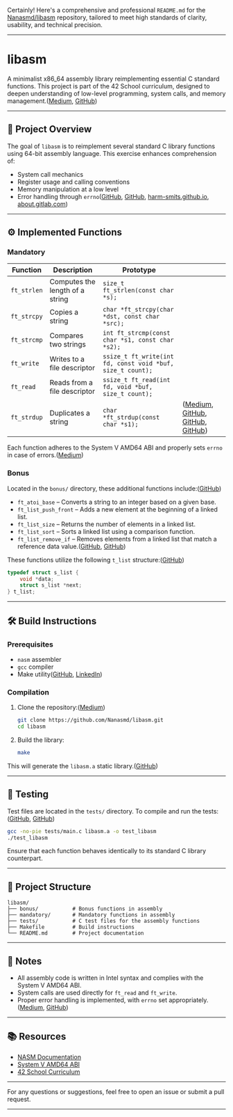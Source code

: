 Certainly! Here's a comprehensive and professional `README.md` for the [Nanasmd/libasm](https://github.com/Nanasmd/libasm) repository, tailored to meet high standards of clarity, usability, and technical precision.

---

# libasm

A minimalist x86\_64 assembly library reimplementing essential C standard functions. This project is part of the 42 School curriculum, designed to deepen understanding of low-level programming, system calls, and memory management.([Medium][1], [GitHub][2])

---

## 🧠 Project Overview

The goal of `libasm` is to reimplement several standard C library functions using 64-bit assembly language. This exercise enhances comprehension of:

* System call mechanics
* Register usage and calling conventions
* Memory manipulation at a low level
* Error handling through `errno`([GitHub][2], [GitHub][3], [harm-smits.github.io][4], [about.gitlab.com][5])

---

## ⚙️ Implemented Functions

### Mandatory

| Function    | Description                     | Prototype                                                  |                                                      |
| ----------- | ------------------------------- | ---------------------------------------------------------- | ---------------------------------------------------- |
| `ft_strlen` | Computes the length of a string | `size_t ft_strlen(const char *s);`                         |                                                      |
| `ft_strcpy` | Copies a string                 | `char *ft_strcpy(char *dst, const char *src);`             |                                                      |
| `ft_strcmp` | Compares two strings            | `int ft_strcmp(const char *s1, const char *s2);`           |                                                      |
| `ft_write`  | Writes to a file descriptor     | `ssize_t ft_write(int fd, const void *buf, size_t count);` |                                                      |
| `ft_read`   | Reads from a file descriptor    | `ssize_t ft_read(int fd, void *buf, size_t count);`        |                                                      |
| `ft_strdup` | Duplicates a string             | `char *ft_strdup(const char *s1);`                         | ([Medium][1], [GitHub][6], [GitHub][7], [GitHub][3]) |

Each function adheres to the System V AMD64 ABI and properly sets `errno` in case of errors.([Medium][1])

### Bonus

Located in the `bonus/` directory, these additional functions include:([GitHub][6])

* `ft_atoi_base` – Converts a string to an integer based on a given base.
* `ft_list_push_front` – Adds a new element at the beginning of a linked list.
* `ft_list_size` – Returns the number of elements in a linked list.
* `ft_list_sort` – Sorts a linked list using a comparison function.
* `ft_list_remove_if` – Removes elements from a linked list that match a reference data value.([GitHub][7], [GitHub][3])

These functions utilize the following `t_list` structure:([GitHub][3])

```c
typedef struct s_list {
    void *data;
    struct s_list *next;
} t_list;
```



---

## 🛠️ Build Instructions

### Prerequisites

* `nasm` assembler
* `gcc` compiler
* Make utility([GitHub][3], [LinkedIn][8])

### Compilation

1. Clone the repository:([Medium][9])

   ```bash
   git clone https://github.com/Nanasmd/libasm.git
   cd libasm
   ```



2. Build the library:

   ```bash
   make
   ```



This will generate the `libasm.a` static library.([GitHub][7])

---

## 🧪 Testing

Test files are located in the `tests/` directory. To compile and run the tests:([GitHub][3], [GitHub][10])

```bash
gcc -no-pie tests/main.c libasm.a -o test_libasm
./test_libasm
```



Ensure that each function behaves identically to its standard C library counterpart.

---

## 📁 Project Structure

```plaintext
libasm/
├── bonus/           # Bonus functions in assembly
├── mandatory/       # Mandatory functions in assembly
├── tests/           # C test files for the assembly functions
├── Makefile         # Build instructions
└── README.md        # Project documentation
```



---

## 🧩 Notes

* All assembly code is written in Intel syntax and complies with the System V AMD64 ABI.
* System calls are used directly for `ft_read` and `ft_write`.
* Proper error handling is implemented, with `errno` set appropriately.([Medium][1], [GitHub][10])

---

## 📚 Resources

* [NASM Documentation](https://www.nasm.us/doc/)
* [System V AMD64 ABI](https://www.uclibc.org/docs/psABI-x86_64.pdf)
* [42 School Curriculum](https://42.fr/en/homepage/)

---

For any questions or suggestions, feel free to open an issue or submit a pull request.

---

[1]: https://medium.com/%40leogaudin/libasm-a-guide-to-get-familiar-with-assembly-in-42-830f619f4c5e?utm_source=chatgpt.com "libasm: a guide to get familiar with Assembly in 42 - Medium"
[2]: https://github.com/llefranc/42_libasm?utm_source=chatgpt.com "llefranc/42_libasm: School project: get familiar with ... - GitHub"
[3]: https://github.com/appinha/42cursus-03-libasm?utm_source=chatgpt.com "Development repo for 42cursus' libasm project - GitHub"
[4]: https://harm-smits.github.io/42docs/projects/libasm?utm_source=chatgpt.com "libasm | 42 Docs"
[5]: https://gitlab.com/uotiug42/asm/libasm?utm_source=chatgpt.com "42 / ASM / libasm - GitLab"
[6]: https://github.com/qingqingqingli/libasm?utm_source=chatgpt.com "42 libasm project - recreate basic functions in assembly - GitHub"
[7]: https://github.com/JaeSeoKim/libasm/blob/master/readme.md?utm_source=chatgpt.com "libasm/readme.md at master - GitHub"
[8]: https://fr.linkedin.com/in/alexandre-delille-32357a250?utm_source=chatgpt.com "Alexandre Delille - Lead Developer - Terros - LinkedIn"
[9]: https://medium.com/%40leogaudin/ft-linear-regression-an-introduction-guide-to-machine-learning-at-42-4d9a19a260e5?utm_source=chatgpt.com "ft_linear_regression: an introduction guide to Machine Learning at 42"
[10]: https://github.com/romanwrites/libasm/blob/master/README.md?utm_source=chatgpt.com "README.md - romanwrites/libasm - GitHub"
